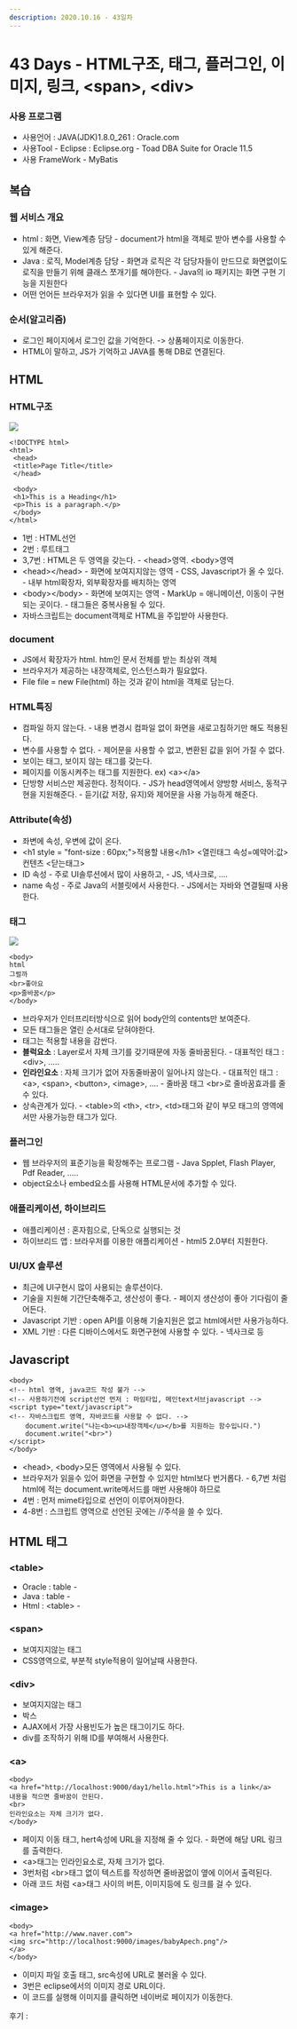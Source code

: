```yaml
---
description: 2020.10.16 - 43일차
---
```


# 43 Days - HTML구조, 태그, 플러그인, 이미지, 링크, &lt;span&gt;, &lt;div&gt;

### 사용 프로그램

* 사용언어 : JAVA\(JDK\)1.8.0\_261 : Oracle.com
* 사용Tool  - Eclipse : Eclipse.org - Toad DBA Suite for Oracle 11.5
* 사용 FrameWork - MyBatis

## 복습

### 웹 서비스 개요

* html : 화면, View계층 담당 - document가 html을 객체로 받아 변수를 사용할 수 있게 해준다.
* Java : 로직, Model계층 담당 - 화면과 로직은 각 담당자들이 만드므로 화면없이도 로직을 만들기 위해 클래스 쪼개기를 해야한다. - Java의 io 패키지는 화면 구현 기능을 지원한다
* 어떤 언어든 브라우저가 읽을 수 있다면 UI를 표현할 수 있다.

### 순서\(알고리즘\)

* 로그인 페이지에서 로그인 값을 기억한다. -&gt; 상품페이지로 이동한다.
* HTML이 말하고, JS가 기억하고 JAVA를 통해 DB로 연결된다.

## HTML

### HTML구조

![](../../.gitbook/assets/html.png)

```markup
<!DOCTYPE html>
<html>
 <head>
 <title>Page Title</title>
 </head>
 
 <body>
 <h1>This is a Heading</h1>
 <p>This is a paragraph.</p>
 </body>
</html>
```

* 1번 : HTML선언
* 2번 : 루트태그
* 3,7번 : HTML은 두 영역을 갖는다. - &lt;head&gt;영역. &lt;body&gt;영역
* &lt;head&gt;&lt;/head&gt; - 화면에 보여지지않는 영역 - CSS, Javascript가 올 수 있다. - 내부 html확장자, 외부확장자를 배치하는 영역
* &lt;body&gt;&lt;/body&gt; - 화면에 보여지는 영역 - MarkUp = 애니메이션, 이동이 구현되는 곳이다. - 태그들은 중복사용될 수 있다.
* 자바스크립트는 document객체로 HTML을 주입받아 사용한다.

### document

* JS에서 확장자가 html. htm인 문서 전체를 받는 최상위 객체
* 브라우저가 제공하는 내장객체로, 인스턴스화가 필요없다.
* File file = new File\(html\) 하는 것과 같이 html을 객체로 담는다.

### HTML특징

* 컴파일 하지 않는다. - 내용 변경시 컴파일 없이 화면을 새로고침하기만 해도 적용된다.
* 변수를 사용할 수 없다. - 제어문을 사용할 수 없고, 변환된 값을 읽어 가질 수 없다.
* 보이는 태그, 보이지 않는 태그를 갖는다.
* 페이지를 이동시켜주는 태그를 지원한다. ex\) &lt;a&gt;&lt;/a&gt;
* 단방향 서비스만 제공한다. 정적이다. - JS가 head영역에서 양방향 서비스, 동적구현을 지원해준다. - 듣기\(값 저장, 유지\)와 제어문을 사용 가능하게 해준다.

### Attribute\(속성\)

* 좌변에 속성, 우변에 값이 온다.
* &lt;h1 style = "font-size : 60px;"&gt;적용할 내용&lt;/h1&gt; &lt;열린태그 속성=예약어:값&gt; 컨텐츠 &lt;닫는태그&gt;
* ID 속성 - 주로 UI솔루션에서 많이 사용하고, - JS, 넥사크로, ....
* name 속성 - 주로 Java의 서블릿에서 사용한다. - JS에서는 자바와 연결될때 사용한다.

### 태그

![](../../.gitbook/assets/3%20%2815%29.png)

```markup
<body>
html
그럴까
<br>좋아요
<p>줄바꿈</p>
</body>
```

* 브라우저가 인터프리터방식으로 읽어 body안의 contents만 보여준다.
* 모든 태그들은 열린 순서대로 닫혀야한다.
* 태그는 적용할 내용을 감싼다.
* **블럭요소** : Layer로서 자체 크기를 갖기때문에 자동 줄바꿈된다.  - 대표적인 태그 : &lt;div&gt;, .....
* **인라인요소** : 자체 크기가 없어 자동줄바꿈이 일어나지 않는다. - 대표적인 태그 : &lt;a&gt;, &lt;span&gt;, &lt;button&gt;, &lt;image&gt;, .... - 줄바꿈 태그 &lt;br&gt;로 줄바꿈효과를 줄 수 있다.
* 상속관계가 있다.  - &lt;table&gt;의 &lt;th&gt;, &lt;tr&gt;, &lt;td&gt;태그와 같이 부모 태그의 영역에서만 사용가능한 태그가 있다.

### 플러그인

* 웹 브라우저의 표준기능을 확장해주는 프로그램 - Java Spplet, Flash Player, Pdf Reader, .....
* object요소나 embed요소를 사용해 HTML문서에 추가할 수 있다.

### 애플리케이션, 하이브리드

* 애플리케이션 : 혼자힘으로, 단독으로 실행되는 것
* 하이브리드 앱 : 브라우저를 이용한 애플리케이션 - html5 2.0부터 지원한다.

### UI/UX 솔루션

* 최근에 UI구현시 많이 사용되는 솔루션이다.
* 기술을 지원해 기간단축해주고, 생산성이 좋다. - 페이지 생산성이 좋아 기다림이 줄어든다.
* Javascript 기반 : open API를 이용해 기술지원은 없고 html에서만 사용가능하다.
* XML 기반 : 다른 디바이스에서도 화면구현에  사용할 수 있다. - 넥사크로 등

## **Javascript**

```markup
<body>
<!-- html 영역, java코드 작성 불가 -->
<!-- 사용하기전에 script선언 먼저 : 마임타입, 메인text서브javascript -->
<script type="text/javascript"> 
<!-- 자바스크립트 영역, 자바코드를 사용할 수 없다. -->
	document.write("나는<b><u>내장객체</u></b>를 지원하는 함수입니다.")
	document.write("<br>")
</script>
</body>
```

* &lt;head&gt;, &lt;body&gt;모든 영역에서 사용될 수 있다.
* 브라우저가 읽을수 있어 화면을 구현할 수 있지만 html보다 번거롭다. - 6,7번 처럼 html에 적는 document.write메서드를 매번 사용해야 하므로
* 4번 : 먼저 mime타입으로 선언이 이루어져야한다.
* 4-8번 : 스크립트 영역으로 선언된 곳에는 //주석을 쓸 수 있다.

## HTML 태그

### &lt;table&gt;

* Oracle : table - 
* Java : table - 
* Html : &lt;table&gt; - 

### &lt;span&gt;

* 보여지지않는 태그
* CSS영역으로, 부분적 style적용이 일어날때 사용한다.

### &lt;div&gt;

* 보여지지않는 태그
* 박스
* AJAX에서 가장 사용빈도가 높은 태그이기도 하다.
* div를 조작하기 위해 ID를 부여해서 사용한다.

### &lt;a&gt;

```markup
<body>
<a href="http://localhost:9000/day1/hello.html">This is a link</a>
내용을 적으면 줄바꿈이 안된다.
<br>
인라인요소는 자체 크기가 없다.
</body>
```

* 페이지 이동 태그, hert속성에 URL을 지정해 줄 수 있다. - 화면에 해당 URL 링크를 출력한다.
* &lt;a&gt;태그는 인라인요소로, 자체 크기가 없다.
* 3번처럼 &lt;br&gt;태그 없이 텍스트를 작성하면 줄바꿈없이 옆에 이어서 출력된다.
* 아래 코드 처럼 &lt;a&gt;태그 사이의 버튼, 이미지등에 도 링크를 걸 수 있다.

### &lt;image&gt;

```markup
<body>
<a href="http://www.naver.com">
<img src="http://localhost:9000/images/babyApech.png"/>
</a>
</body>
```

* 이미지 파일 호출 태그, src속성에 URL로 불러올 수 있다.
* 3번은 eclipse에서의 이미지 경로 URL이다.
* 이 코드를 실행해 이미지를 클릭하면 네이버로 페이지가 이동한다.

후기 : 

